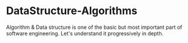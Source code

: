 # DataStructure-Algorithms
Algorithm &amp; Data structure is one of the basic but most important part of software engineering. Let's understand it progressively in depth.
